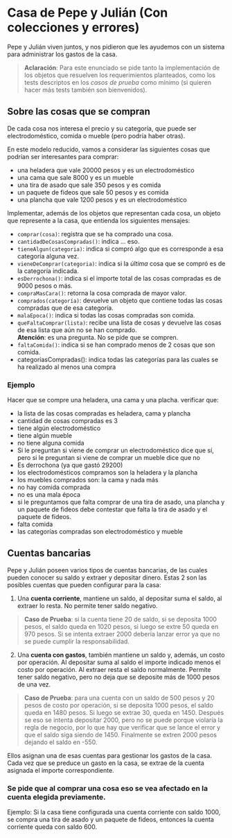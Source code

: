 # Casa de Pepe y Julián (Con colecciones y errores)

Pepe y Julián viven juntos, y nos pidieron que les ayudemos con un sistema para administrar los gastos de la casa.

> **Aclaración**: Para este enunciado se pide tanto la implementación de los objetos que resuelven los requerimientos planteados, como los tests descriptos en los _casos de prueba_ como mínimo (si quieren hacer más tests también son bienvenidos).



## Sobre las cosas que se compran

De cada cosa nos interesa el precio y su categoría, que puede ser electrodoméstico, comida o mueble (pero podría haber otras).

En este modelo reducido, vamos a considerar las siguientes cosas que podrían ser interesantes para comprar: 
- una heladera que vale 20000 pesos y es un electrodoméstico 
- una cama que sale 8000 y es un mueble
- una tira de asado que sale 350 pesos y es comida
- un paquete de fideos que sale 50 pesos y es comida
- una plancha que vale 1200 pesos y es un electrodoméstico

Implementar, además de los objetos que representan cada cosa, un objeto que represente a la casa, que entienda los siguientes mensajes:
- `comprar(cosa)`: registra que se ha comprado una cosa.
- `cantidadDeCosasCompradas()`: indica ... eso.
- `tieneAlgun(categoria)`: indica si compró algo que es corresponde a esa categoría alguna vez.
- `vieneDeComprar(categoria)`: indica si la _última_ cosa que se compró es de la categoría indicada.
- `esDerrochona()`: indica si el importe total de las cosas compradas es de 9000 pesos o más.
- `compraMasCara()`: retorna la cosa comprada de mayor valor.
- `comprados(categoría)`: devuelve un objeto que contiene todas las cosas compradas que de esa categoría. 
- `malaEpoca()`: indica si todas las cosas compradas son comida.
- `queFaltaComprar(lista)`: recibe una lista de cosas y devuelve las cosas de esa lista que aún no se han comprado. <br>
  **Atención**: es una pregunta. No se pide que se compren. 
- `faltaComida()`: indica si se han comprado menos de 2 cosas que son comida.
-  categoríasCompradas(): indica todas las categorías para las cuales se ha realizado al menos una compra

### Ejemplo

Hacer que se compre una heladera, una cama y una placha.
verificar que:
- la lista de las cosas compradas es heladera, cama y plancha
- cantidad de cosas compradas es 3
- tiene algún electrodoméstico
- tiene algún mueble
- no tiene alguna comida
- Si le preguntan si viene de comprar un electrodoméstico dice que sí, pero si le preguntan si viene de comprar un mueble dice que no
- Es derrochona (ya que gastó 29200)
- los electrodomésticos compramos son la heladera y la plancha
- los muebles comprados son: la cama y nada más
- no hay comida comprada
- no es una mala época
- si le preguntamos que falta comprar de una tira de asado, una plancha y un paquete de fideos debe contestar que falta la tira de asado y el paquete de fideos.
- falta comida
- las categorías compradas son electrodoméstico y mueble

## Cuentas bancarias
Pepe y Julián poseen varios tipos de cuentas bancarias, de las cuales pueden conocer su saldo y extraer y depositar dinero. 
Estas 2 son las posibles cuentas que pueden configurar para la casa:

1. Una **cuenta corriente**, mantiene un saldo, al depositar suma el saldo, al extraer lo resta. No permite tener saldo negativo. 
> **Caso de Prueba**: si la cuenta tiene 20 de saldo, si se deposita 1000 pesos, el saldo queda en 1020 pesos, si luego se extre 50 queda en 970 pesos. Si se intenta extraer 2000 debería lanzar error ya que no se puede cumplir la responsabilidad.
2. Una **cuenta con gastos**, también mantiene un saldo y, además, un costo por operación. Al depositar suma al saldo el importe indicado menos el costo por operación. Al extraer resta el saldo normalmente. Permite tener saldo negativo, pero no deja que se deposite más de 1000 pesos de una vez.
> **Caso de Prueba**: para una cuenta con un saldo de 500 pesos y 20 pesos de costo por operación, si se deposita 1000 pesos, el saldo queda en 1480 pesos. Si luego se extrae 30, queda en 1450. Después se eso se intenta depositar 2000, pero no se puede porque violaría la regla de negocio, por lo que hay que verificar que se lance el error y que el saldo siga siendo de 1450. Finalmente se extren 2000 pesos dejando el saldo en -550.

Ellos asignan una de esas cuentas para gestionar los gastos de la casa. Cada vez que se preduce un gasto en la casa, se extrae de la cuenta asignada el importe correspondiente.

### Se pide que al comprar una cosa  eso se vea afectado en la cuenta elegida previamente.
 Ejemplo: Si la casa tiene configurada una cuenta corriente con saldo 1000, se compra una tira de asado y un paquete de fideos, entonces la cuenta corriente queda con saldo 600.
 
